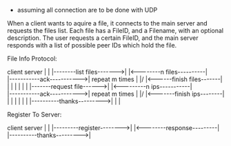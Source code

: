 * assuming all connection are to be done with UDP 

When a client wants to aquire a file, it connects to the main server and requests the files list.
Each file has a FileID, and a Filename, with an optional description.
The user requests a certain FileID, and the main server responds with a list of possible peer IDs which hold the file.

File Info Protocol:

client                      server
   |                          |
   |--------list files------->|
   |<--------n files----------|\
   |-----------ack----------->| repeat m times
   |                          |/
   |<------finish files-------|
   |                          |
   |                          |
   |                          |
   |-------request file------>|
   |<---------n ips-----------|\
   |-----------ack----------->| repeat m times
   |                          |/
   |<-------finish ips--------|
   |                          |
   |                          |
   |                          |
   |----------thanks--------->|
   |                          |


Register To Server:

client                      server
   |                          |
   |---------register-------->|
   |<--------response---------|
   |----------thanks--------->|
